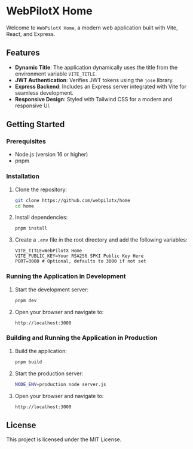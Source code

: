 # WebPilotX Home

Welcome to `WebPilotX Home`, a modern web application built with Vite, React, and Express.

## Features

- **Dynamic Title**: The application dynamically uses the title from the environment variable `VITE_TITLE`.
- **JWT Authentication**: Verifies JWT tokens using the `jose` library.
- **Express Backend**: Includes an Express server integrated with Vite for seamless development.
- **Responsive Design**: Styled with Tailwind CSS for a modern and responsive UI.

## Getting Started

### Prerequisites

- Node.js (version 16 or higher)
- pnpm

### Installation

1. Clone the repository:

   ```bash
   git clone https://github.com/webpilotx/home
   cd home
   ```

2. Install dependencies:

   ```bash
   pnpm install
   ```

3. Create a `.env` file in the root directory and add the following variables:
   ```env
   VITE_TITLE=WebPilotX Home
   VITE_PUBLIC_KEY=Your RSA256 SPKI Public Key Here
   PORT=3000 # Optional, defaults to 3000 if not set
   ```

### Running the Application in Development

1. Start the development server:

   ```bash
   pnpm dev
   ```

2. Open your browser and navigate to:
   ```
   http://localhost:3000
   ```

### Building and Running the Application in Production

1. Build the application:

   ```bash
   pnpm build
   ```

2. Start the production server:

   ```bash
   NODE_ENV=production node server.js
   ```

3. Open your browser and navigate to:
   ```
   http://localhost:3000
   ```

## License

This project is licensed under the MIT License.
